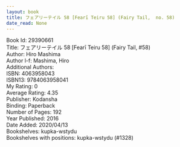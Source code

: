 ```yaml
---
layout: book
title: フェアリーテイル 58 [Fearī Teiru 58] (Fairy Tail,  no. 58)
date_read: None
---
```


Book Id: 29390661<br />
Title: フェアリーテイル 58 [Fearī Teiru 58] (Fairy Tail, #58)<br />
Author: Hiro Mashima<br />
Author l-f: Mashima, Hiro<br />
Additional Authors: <br />
ISBN: 4063958043<br />
ISBN13: 9784063958041<br />
My Rating: 0<br />
Average Rating: 4.35<br />
Publisher: Kodansha<br />
Binding: Paperback<br />
Number of Pages: 192<br />
Year Published: 2016<br />
Date Added: 2020/04/13<br />
Bookshelves: kupka-wstydu<br />
Bookshelves with positions: kupka-wstydu (#1328)<br />

